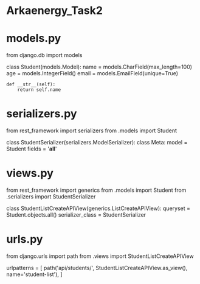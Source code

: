 # Arkaenergy_Task2

# models.py
from django.db import models

class Student(models.Model):
    name = models.CharField(max_length=100)
    age = models.IntegerField()
    email = models.EmailField(unique=True)

    def __str__(self):
        return self.name


# serializers.py
from rest_framework import serializers
from .models import Student

class StudentSerializer(serializers.ModelSerializer):
    class Meta:
        model = Student
        fields = '__all__'

# views.py
from rest_framework import generics
from .models import Student
from .serializers import StudentSerializer

class StudentListCreateAPIView(generics.ListCreateAPIView):
    queryset = Student.objects.all()
    serializer_class = StudentSerializer


# urls.py
from django.urls import path
from .views import StudentListCreateAPIView

urlpatterns = [
    path('api/students/', StudentListCreateAPIView.as_view(), name='student-list'),
]
